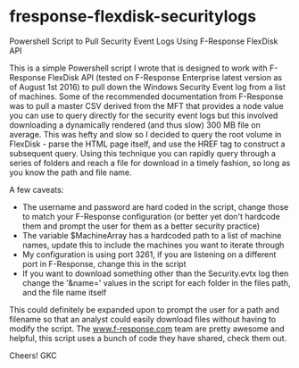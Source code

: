 # fresponse-flexdisk-securitylogs
Powershell Script to Pull Security Event Logs Using F-Response FlexDisk API

This is a simple Powershell script I wrote that is designed to work with F-Response FlexDisk API (tested on F-Response Enterprise latest version as of August 1st 2016) to pull down the Windows Security Event log from a list of machines. Some of the recommended documentation from F-Response was to pull a master CSV derived from the MFT that provides a node value you can use to query directly for the security event logs but this involved downloading a dynamically rendered (and thus slow) 300 MB file on average. This was hefty and slow so I decided to query the root volume in FlexDisk - parse the HTML page itself, and use the HREF tag to construct a subsequent query. Using this technique you can rapidly query through a series of folders and reach a file for download in a timely fashion, so long as you know the path and file name.

A few caveats:
- The username and password are hard coded in the script, change those to match your F-Response configuration (or better yet don't hardcode them and prompt the user for them as a better security practice)
- The variable $MachineArray has a hardcoded path to a list of machine names, update this to include the machines you want to iterate through
- My configuration is using port 3261, if you are listening on a different port in F-Response, change this in the script
- If you want to download something other than the Security.evtx log then change the '&name=' values in the script for each folder in the files path, and the file name itself

This could definitely be expanded upon to prompt the user for a path and filename so that an analyst could easily download files without having to modify the script. The www.f-response.com team are pretty awesome and helpful, this script uses a bunch of code they have shared, check them out.

Cheers!
GKC
